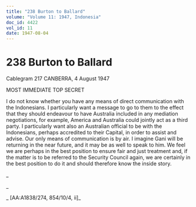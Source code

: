 ```yaml
---
title: "238 Burton to Ballard"
volume: "Volume 11: 1947, Indonesia"
doc_id: 4422
vol_id: 11
date: 1947-08-04
---
```


# 238 Burton to Ballard

Cablegram 217 CANBERRA, 4 August 1947

MOST IMMEDIATE TOP SECRET

I do not know whether you have any means of direct communication with the Indonesians. I particularly want a message to go to them to the effect that they should endeavour to have Australia included in any mediation negotiations, for example, America and Australia could jointly act as a third party. I particularly want also an Australian official to be with the Indonesians, perhaps accredited to their Capital, in order to assist and advise. Our only means of communication is by air. I imagine Gani will be returning in the near future, and it may be as well to speak to him. We feel we are perhaps in the best position to ensure fair and just treatment and, if the matter is to be referred to the Security Council again, we are certainly in the best position to do it and should therefore know the inside story.

_

_

_ [AA:A1838/274, 854/10/4, ii]_
